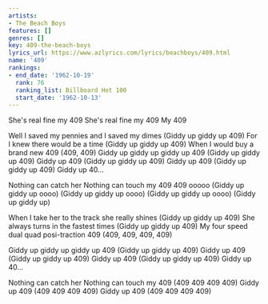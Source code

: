 ```yaml
---
artists:
- The Beach Boys
features: []
genres: []
key: 409-the-beach-boys
lyrics_url: https://www.azlyrics.com/lyrics/beachboys/409.html
name: '409'
rankings:
- end_date: '1962-10-19'
  rank: 76
  ranking_list: Billboard Hot 100
  start_date: '1962-10-13'
---
```


She's real fine my 409
She's real fine my 409
My 409

Well I saved my pennies and I saved my dimes
(Giddy up giddy up 409)
For I knew there would be a time
(Giddy up giddy up 409)
When I would buy a brand new 409
(409, 409)
Giddy up giddy up giddy up 409
(Giddy up giddy up 409)
Giddy up 409
(Giddy up giddy up 409)
Giddy up 409
(Giddy up giddy up 409)
Giddy up 40...

Nothing can catch her
Nothing can touch my 409
409 ooooo
(Giddy up giddy up oooo)
(Giddy up giddy up oooo)
(Giddy up giddy up oooo)
(Giddy up giddy up)

When I take her to the track she really shines
(Giddy up giddy up 409)
She always turns in the fastest times
(Giddy up giddy up 409)
My four speed dual quad posi-traction 409
(409, 409, 409, 409)

Giddy up giddy up giddy up 409
(Giddy up giddy up 409)
Giddy up 409
(Giddy up giddy up 409)
Giddy up 409
(Giddy up giddy up 409)
Giddy up 40...

Nothing can catch her
Nothing can touch my 409
(409 409 409 409)
Giddy up 409
(409 409 409 409)
Giddy up 409
(409 409 409 409)



